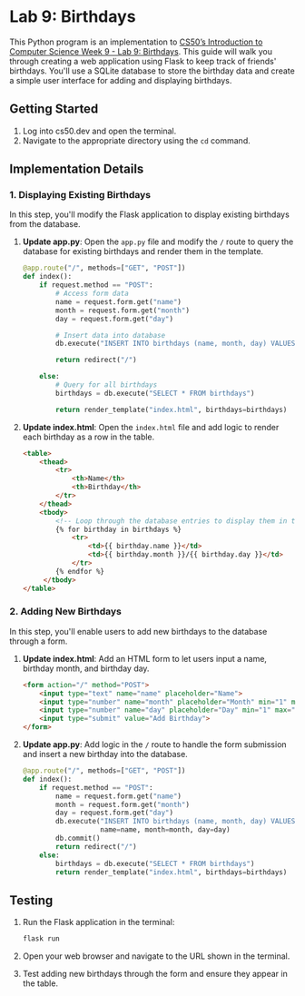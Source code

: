 # Lab 9: Birthdays

This Python program is an implementation to [CS50’s Introduction to Computer Science Week 9 - Lab 9: Birthdays](https://cs50.harvard.edu/x/2023/labs/9/). This guide will walk you through creating a web application using Flask to keep track of friends' birthdays. You'll use a SQLite database to store the birthday data and create a simple user interface for adding and displaying birthdays.

## Getting Started

1. Log into cs50.dev and open the terminal.
2. Navigate to the appropriate directory using the `cd` command.

## Implementation Details

### 1. Displaying Existing Birthdays

In this step, you'll modify the Flask application to display existing birthdays from the database.

1. **Update app.py**: Open the `app.py` file and modify the `/` route to query the database for existing birthdays and render them in the template.

   ```python
   @app.route("/", methods=["GET", "POST"])
   def index():
       if request.method == "POST":
           # Access form data
           name = request.form.get("name")
           month = request.form.get("month")
           day = request.form.get("day")

           # Insert data into database
           db.execute("INSERT INTO birthdays (name, month, day) VALUES(?, ?, ?)", name, month, day)

           return redirect("/")

       else:
           # Query for all birthdays
           birthdays = db.execute("SELECT * FROM birthdays")

           return render_template("index.html", birthdays=birthdays)
   ```

2. **Update index.html**: Open the `index.html` file and add logic to render each birthday as a row in the table.

   ```html
   <table>
       <thead>
           <tr>
               <th>Name</th>
               <th>Birthday</th>
           </tr>
       </thead>
       <tbody>
           <!-- Loop through the database entries to display them in this table -->
           {% for birthday in birthdays %}
               <tr>
                   <td>{{ birthday.name }}</td>
                   <td>{{ birthday.month }}/{{ birthday.day }}</td>
               </tr>
           {% endfor %}
        </tbody>
   </table>
   ```

### 2. Adding New Birthdays

In this step, you'll enable users to add new birthdays to the database through a form.

1. **Update index.html**: Add an HTML form to let users input a name, birthday month, and birthday day.

   ```html
   <form action="/" method="POST">
       <input type="text" name="name" placeholder="Name">
       <input type="number" name="month" placeholder="Month" min="1" max="12">
       <input type="number" name="day" placeholder="Day" min="1" max="31">
       <input type="submit" value="Add Birthday">
   </form>
   ```

2. **Update app.py**: Add logic in the `/` route to handle the form submission and insert a new birthday into the database.

   ```python
   @app.route("/", methods=["GET", "POST"])
   def index():
       if request.method == "POST":
           name = request.form.get("name")
           month = request.form.get("month")
           day = request.form.get("day")
           db.execute("INSERT INTO birthdays (name, month, day) VALUES (:name, :month, :day)",
                      name=name, month=month, day=day)
           db.commit()
           return redirect("/")
       else:
           birthdays = db.execute("SELECT * FROM birthdays")
           return render_template("index.html", birthdays=birthdays)
   ```

## Testing

1. Run the Flask application in the terminal:

   ```bash
   flask run
   ```

2. Open your web browser and navigate to the URL shown in the terminal.

3. Test adding new birthdays through the form and ensure they appear in the table.